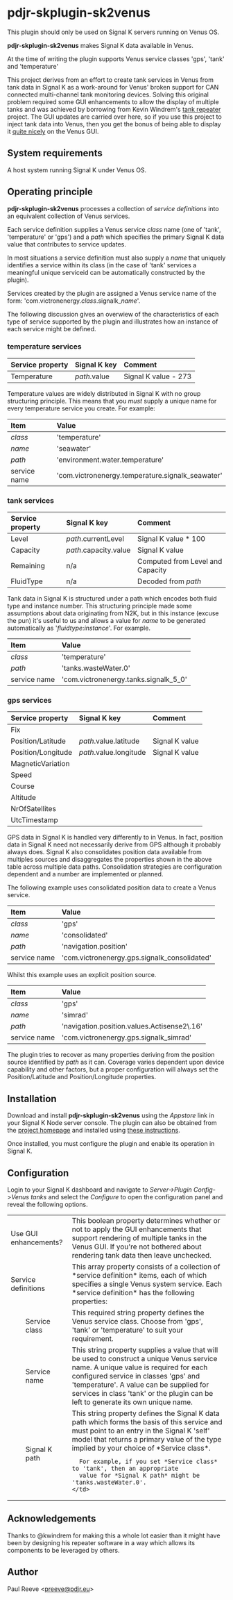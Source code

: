 # pdjr-skplugin-sk2venus

This plugin should only be used on Signal K servers running on Venus OS.

__pdjr-skplugin-sk2venus__ makes Signal K data available in Venus.

At the time of writing the plugin supports Venus service classes 'gps',
'tank' and 'temperature'

This project derives from an effort to create tank services in Venus from
tank data in Signal K as a work-around for Venus' broken support for CAN
connected multi-channel tank monitoring devices.
Solving this original problem required some GUI enhancements to allow the
display of multiple tanks and was achieved by borrowing from Kevin
Windrem's
[tank repeater](https://github.com/kwindrem/TankRepeater-for-VenusOs)
project.
The GUI updates are carried over here, so if you use this project to
inject tank data into Venus, then you get the bonus of being able to
display it [quite nicely](venus.png) on the Venus GUI.

## System requirements

A host system running Signal K under Venus OS.

## Operating principle

__pdjr-skplugin-sk2venus__ processes a collection of *service definitions*
into an equivalent collection of Venus services.

Each service definition supplies a Venus service *class* name (one of
'tank', 'temperature' or 'gps') and a *path* which specifies the
primary Signal K data value that contributes to service updates.

In most situations a service definition must also supply a *name* that
uniquely identifies a service within its class (in the case of 'tank'
services a meaningful unique serviceid can be automatically constructed
by the plugin). 

Services created by the plugin are assigned a Venus service name
of the form: 'com.victronenergy.*class*.signalk\_*name*'.
 
The following discussion gives an overwiew of the characteristics of
each type of service supported by the plugin and illustrates how an
instance of each service might be defined.

### temperature services

| Service property   | Signal K key          | Comment                          |
|:-------------------|:----------------------|:---------------------------------|
| Temperature        | *path*.value          | Signal K value - 273             |

Temperature values are widely distributed in Signal K with no group
structuring principle.
This means that you *must* supply a unique name for every temperature
service you create.
For example:

| Item               | Value                                                    |
|:-------------------|:---------------------------------------------------------|
| *class*            | 'temperature'                                            |
| *name*             | 'seawater'                                               |
| *path*             | 'environment.water.temperature'                          |
| service name       | 'com.victronenergy.temperature.signalk\_seawater'        |

### tank services

| Service property   | Signal K key          | Comment                          |
|:-------------------|:----------------------|:---------------------------------|
| Level              | *path*.currentLevel   | Signal K value * 100             |
| Capacity           | *path*.capacity.value | Signal K value                   |
| Remaining          | n/a                   | Computed from Level and Capacity |
| FluidType          | n/a                   | Decoded from *path*              |

Tank data in Signal K is structured under a path which encodes both
fluid type and instance number.
This structuring principle made some assumptions about data originating
from N2K, but in this instance (excuse the pun) it's useful to us and
allows a value for *name* to be generated automatically as
'*fluidtype*:*instance*'.
For example.

| Item               | Value                                                    |
|:-------------------|:---------------------------------------------------------|
| *class*            | 'temperature'                                            |
| *path*             | 'tanks.wasteWater.0'                                     |
| service name       | 'com.victronenergy.tanks.signalk\_5\_0'                  |

### gps services

| Service property   | Signal K key           | Comment                         |
|:-------------------|:-----------------------|:--------------------------------|
| Fix                |                        |                                 |
| Position/Latitude  | *path*.value.latitude  | Signal K value                  |
| Position/Longitude | *path*.value.longitude | Signal K value                  |
| MagneticVariation  |                        |                                 |
| Speed              |                        |                                 |
| Course             |                        |                                 |
| Altitude           |                        |                                 |
| NrOfSatellites     |                        |                                 |
| UtcTimestamp       |                        |                                 |

GPS data in Signal K is handled very differently to in Venus.
In fact, position data in Signal K need not necessarily derive from
GPS although it probably always does.
Signal K also consolidates position data available from multiples
sources and disaggregates the properties shown in the above table
across multiple data paths.
Consolidation strategies are configuration dependent and a number
are implemented or planned.

The following example uses consolidated position data to create a
Venus service.

| Item               | Value                                                    |
|:-------------------|:---------------------------------------------------------|
| *class*            | 'gps'                                                    |
| *name*             | 'consolidated'                                           |
| *path*             | 'navigation.position'                                    |
| service name       | 'com.victronenergy.gps.signalk\_consolidated'            |

Whilst this example uses an explicit position source.

| Item               | Value                                                    |
|:-------------------|:---------------------------------------------------------|
| *class*            | 'gps'                                                    |
| *name*             | 'simrad'                                                 |
| *path*             | 'navigation.position.values.Actisense2\\.16'             |
| service name       | 'com.victronenergy.gps.signalk\_simrad'                  |

The plugin tries to recover as many properties deriving from the
position source identified by *path* as it can.
Coverage varies dependent upon device capability and other factors, but
a proper configuration will always set the Position/Latitude and
Position/Longitude properties.

## Installation

Download and install __pdjr-skplugin-sk2venus__ using the _Appstore_
link in your Signal K Node server console.
The plugin can also be obtained from the 
[project homepage](https://github.com/preeve9534/pdjr-skplugin-sk2venus)
and installed using
[these instructions](https://github.com/SignalK/signalk-server-node/blob/master/SERVERPLUGINS.md).

Once installed, you must configure the plugin and enable its operation
in Signal K.

## Configuration

Login to your Signal K dashboard and navigate to
_Server->Plugin Config_->_Venus tanks_ and select the _Configure_
to open the configuration panel and reveal the following options.

<table>
  <tr>
    <td colspan=2>Use GUI enhancements?</td>
    <td>
      This boolean property determines whether or not to apply the
      GUI enhancements that support rendering of multiple tanks in
      the Venus GUI.
      If you're not bothered about rendering tank data then leave
      unchecked.
    </td>
  </tr>
  <tr>
    <td colspan=2>Service definitions</td>
    <td>
      This array property consists of a collection of *service
      definition* items, each of which specifies a single Venus
      system service.
      Each *service definition* has the following properties:
    </td>
  </tr>
  <tr>
    <td>&nbsp;&nbsp;&nbsp;&nbsp;</td>
    <td>Service class</td>
    <td>
      This required string property defines the Venus service class.
      Choose from 'gps', 'tank' or 'temperature' to suit your requirement.
    </td>
  </tr>
  <tr>
    <td>&nbsp;&nbsp;&nbsp;&nbsp;</td>
    <td>Service name</td>
    <td>
      This string property supplies a value that will be used to construct
      a unique Venus service name.
      A unique value is required for each configured service in classes
      'gps' and 'temperature'.
      A value can be supplied for services in class 'tank' or the plugin can
      be left to generate its own unique name.
    </td>
  </tr>
  <tr>
    <td>&nbsp;&nbsp;&nbsp;&nbsp;</td>
    <td>Signal K path</td>
    <td>
      This string property defines the Signal K data path which forms the
      basis of this service and must point to an entry in the Signal K
      'self' model that returns a primary value of the type implied by your
      choice of *Service class*.

      For example, if you set *Service class* to 'tank', then an appropriate
      value for *Signal K path* might be 'tanks.wasteWater.0'.
    </td>
  </tr>
</table>

## Acknowledgements

Thanks to @kwindrem for making this a whole lot easier than it might
have been by designing his repeater software in a way which allows its
components to be leveraged by others.

## Author

Paul Reeve \<<preeve@pdjr.eu>\>
